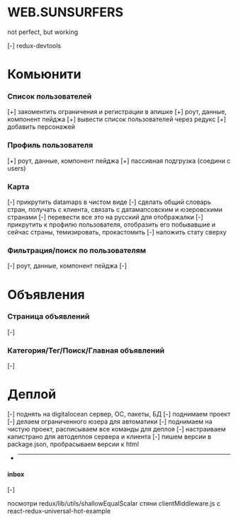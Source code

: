 # WEB.SUNSURFERS
not perfect, but working



[-] redux-devtools

Комьюнити
=========

### Список пользователей
[+] закоментить ограничения и регистрации в апишке
[+] роут, данные, компонент пейджа
[+] вывести список пользователей через редукс
[+] добавить персонажей

### Профиль пользователя
[+] роут, данные, компонент пейджа
[+] пассивная подгрузка (соедини с users)

### Карта
[-] прикрутить datamaps в чистом виде
[-] сделать общий словарь стран, получать с клиента, связать с датамапсовским и юзеровскими странами
[-] перевести все это на русский для отображалки
[-] прикрутить к профилю пользователя, отобразить его побывавшие и сейчас страны, темизировать, прокастомить
[-] наложить стату сверху

### Фильтрация/поиск по пользователям
[-] роут, данные, компонент пейджа
[-] 


Объявления
==========

### Страница объявлений
[-]

### Категория/Тег/Поиск/Главная объявлений
[-]


Деплой
======
[-] поднять на digitalocean сервер, ОС, пакеты, БД
[-] поднимаем проект
[-] делаем ограниченного юзера для автоматики
[-] поднимаем на чистую проект, расписываем все команды для деплоя
[-] настраиваем капистрано для автодеплоя сервера и клиента
[-] пишем версии в package.json, пробрасываем версии к html


* --------------------------------------------------------
#### inbox
[-]

посмотри redux/lib/utils/shallowEqualScalar
стяни clientMiddleware.js с react-redux-universal-hot-example